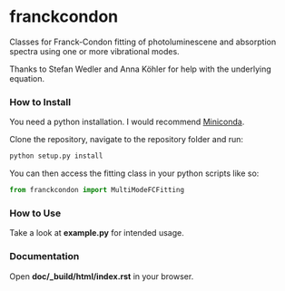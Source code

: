 # franckcondon
Classes for Franck-Condon fitting of photoluminescene and absorption spectra using one or more vibrational modes.

Thanks to Stefan Wedler and Anna Köhler for help with the underlying equation.

### How to Install
You need a python installation. I would recommend [Miniconda](https://docs.conda.io/en/latest/miniconda.html).

Clone the repository, navigate to the repository folder and run:
```sh
python setup.py install
```
You can then access the fitting class in your python scripts like so:
```python
from franckcondon import MultiModeFCFitting
```
### How to Use
Take a look at **example.py** for intended usage.

### Documentation
Open **doc/\_build/html/index.rst** in your browser.
